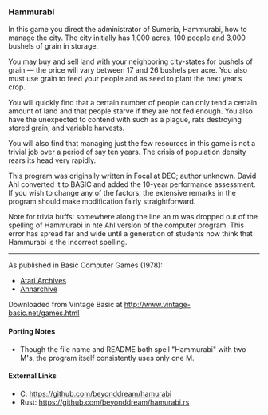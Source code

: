 ### Hammurabi

In this game you direct the administrator of Sumeria, Hammurabi, how to manage the city. The city initially has 1,000 acres, 100 people and 3,000 bushels of grain in storage.

You may buy and sell land with your neighboring city-states for bushels of grain — the price will vary between 17 and 26 bushels per acre. You also must use grain to feed your people and as seed to plant the next year’s crop.

You will quickly find that a certain number of people can only tend a certain amount of land and that people starve if they are not fed enough. You also have the unexpected to contend with such as a plague, rats destroying stored grain, and variable harvests.

You will also find that managing just the few resources in this game is not a trivial job over a period of say ten years. The crisis of population density rears its head very rapidly.

This program was originally written in Focal at DEC; author unknown. David Ahl converted it to BASIC and added the 10-year performance assessment. If you wish to change any of the factors, the extensive remarks in the program should make modification fairly straightforward.

Note for trivia buffs: somewhere along the line an m was dropped out of the spelling of Hammurabi in hte Ahl version of the computer program. This error has spread far and wide until a generation of students now think that Hammurabi is the incorrect spelling.

---

As published in Basic Computer Games (1978):
- [Atari Archives](https://www.atariarchives.org/basicgames/showpage.php?page=78)
- [Annarchive](https://annarchive.com/files/Basic_Computer_Games_Microcomputer_Edition.pdf#page=93)

Downloaded from Vintage Basic at
http://www.vintage-basic.net/games.html

#### Porting Notes

- Though the file name and README both spell "Hammurabi" with two M's, the program itself consistently uses only one M.

#### External Links
 - C: https://github.com/beyonddream/hamurabi
 - Rust: https://github.com/beyonddream/hamurabi.rs
